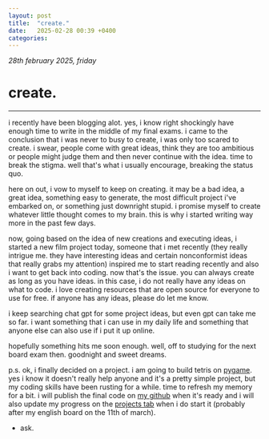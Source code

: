 ```yaml
---
layout: post
title:  "create."
date:   2025-02-28 00:39 +0400
categories:
---
```


_28th february 2025, friday_

# create.
---

i recently have been blogging alot. yes, i know right shockingly have enough time to write in the middle of my final exams. i came to the conclusion that i was never to busy to create, i was only too scared to create. i swear, people come with great ideas, think they are too ambitious or people might judge them and then never continue with the idea. time to break the stigma. well that's what i usually encourage, breaking the status quo.

here on out, i vow to myself to keep on creating. it may be a bad idea, a great idea, something easy to generate, the most difficult project i've embarked on, or something just downright stupid. i promise myself to create whatever little thought comes to my brain. this is why i started writing way more in the past few days.

now, going based on the idea of new creations and executing ideas, i started a new film project today, someone that i met recently (they really intrigue me. they have interesting ideas and certain nonconformist ideas that really grabs my attention) inspired me to start reading recently and also i want to get back into coding. now that's the issue. you can always create as long as you have ideas. in this case, i do not really have any ideas on what to code. i love creating resources that are open source for everyone to use for free. if anyone has any ideas, please do let me know.

i keep searching chat gpt for some project ideas, but even gpt can take me so far. i want something that i can use in my daily life and something that anyone else can also use if i put it up online.

hopefully something hits me soon enough. well, off to studying for the next board exam then. goodnight and sweet dreams.

p.s. ok, i finally decided on a project. i am going to build tetris on <a href = "https://pypi.org/project/pygame/" target  = _blank>pygame</a>. yes i know it doesn't really help anyone and it's a pretty simple project, but my coding skills have been rusting for a while. time to refresh my memory for a bit. i will publish the final code on <a href = "https://github.com/atharvakokane" target = _blank>my github</a> when it's ready and i will also update my progress on the <a href = "https://atharvakokane.github.io/projects" target = _blank>projects tab</a> when i do start it (probably after my english board on the 11th of march).

- ask.
